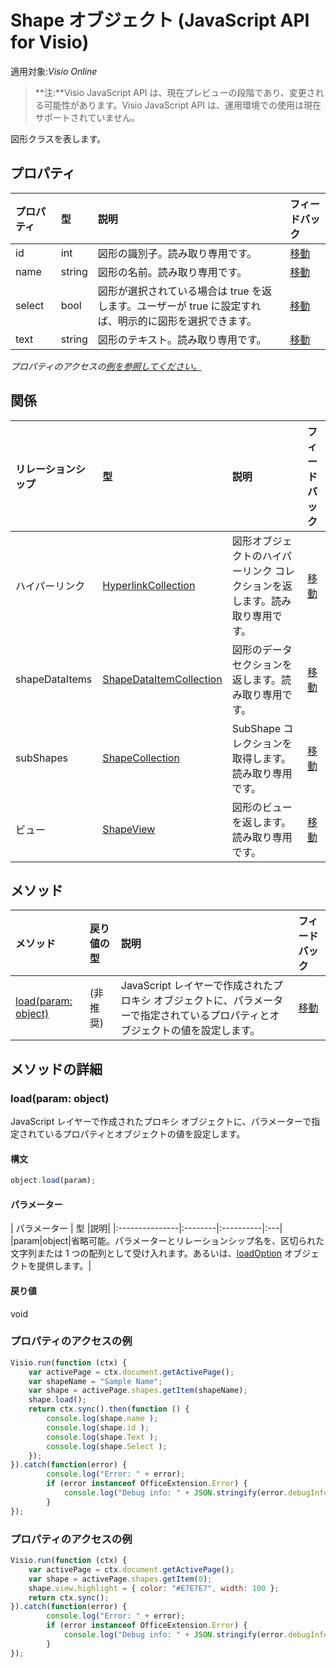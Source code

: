 # <a name="shape-object-javascript-api-for-visio"></a>Shape オブジェクト (JavaScript API for Visio)

適用対象:_Visio Online_
>**注:**Visio JavaScript API は、現在プレビューの段階であり、変更される可能性があります。Visio JavaScript API は、運用環境での使用は現在サポートされていません。

図形クラスを表します。

## <a name="properties"></a>プロパティ

| プロパティ       | 型    |説明| フィードバック|
|:---------------|:--------|:----------|:---|
|id|int|図形の識別子。読み取り専用です。|[移動](https://github.com/OfficeDev/office-js-docs/issues/new?title=Visio-shape-id)|
|name|string|図形の名前。読み取り専用です。|[移動](https://github.com/OfficeDev/office-js-docs/issues/new?title=Visio-shape-name)|
|select|bool|図形が選択されている場合は true を返します。ユーザーが true に設定すれば、明示的に図形を選択できます。|[移動](https://github.com/OfficeDev/office-js-docs/issues/new?title=Visio-shape-select)|
|text|string|図形のテキスト。読み取り専用です。|[移動](https://github.com/OfficeDev/office-js-docs/issues/new?title=Visio-shape-text)|

_プロパティのアクセスの[例を参照してください。](#property-access-examples)_

## <a name="relationships"></a>関係
| リレーションシップ | 型    |説明| フィードバック|
|:---------------|:--------|:----------|:---|
|ハイパーリンク|[HyperlinkCollection](hyperlinkcollection.md)|図形オブジェクトのハイパーリンク コレクションを返します。読み取り専用です。|[移動](https://github.com/OfficeDev/office-js-docs/issues/new?title=Visio-shape-hyperlinks)|
|shapeDataItems|[ShapeDataItemCollection](shapedataitemcollection.md)|図形のデータ セクションを返します。読み取り専用です。|[移動](https://github.com/OfficeDev/office-js-docs/issues/new?title=Visio-shape-shapeDataItems)|
|subShapes|[ShapeCollection](shapecollection.md)|SubShape コレクションを取得します。読み取り専用です。|[移動](https://github.com/OfficeDev/office-js-docs/issues/new?title=Visio-shape-subShapes)|
|ビュー|[ShapeView](shapeview.md)|図形のビューを返します。読み取り専用です。|[移動](https://github.com/OfficeDev/office-js-docs/issues/new?title=Visio-shape-view)|

## <a name="methods"></a>メソッド

| メソッド           | 戻り値の型    |説明| フィードバック|
|:---------------|:--------|:----------|:---|
|[load(param: object)](#loadparam-object)|(非推奨)|JavaScript レイヤーで作成されたプロキシ オブジェクトに、パラメーターで指定されているプロパティとオブジェクトの値を設定します。|[移動](https://github.com/OfficeDev/office-js-docs/issues/new?title=Visio-shape-load)|

## <a name="method-details"></a>メソッドの詳細

### <a name="loadparam-object"></a>load(param: object)
JavaScript レイヤーで作成されたプロキシ オブジェクトに、パラメーターで指定されているプロパティとオブジェクトの値を設定します。

#### <a name="syntax"></a>構文
```js
object.load(param);
```

#### <a name="parameters"></a>パラメーター
| パラメーター       | 型    |説明|
|:---------------|:--------|:----------|:---|
|param|object|省略可能。パラメーターとリレーションシップ名を、区切られた文字列または 1 つの配列として受け入れます。あるいは、[loadOption](loadoption.md) オブジェクトを提供します。|

#### <a name="returns"></a>戻り値
void
### <a name="property-access-examples"></a>プロパティのアクセスの例
```js
Visio.run(function (ctx) { 
    var activePage = ctx.document.getActivePage();
    var shapeName = "Sample Name";
    var shape = activePage.shapes.getItem(shapeName);
    shape.load();
    return ctx.sync().then(function () {
        console.log(shape.name );
        console.log(shape.id );
        console.log(shape.Text );
        console.log(shape.Select );
    });
}).catch(function(error) {
        console.log("Error: " + error);
        if (error instanceof OfficeExtension.Error) {
            console.log("Debug info: " + JSON.stringify(error.debugInfo));
        }
});
```

### <a name="property-access-examples"></a>プロパティのアクセスの例
```js
Visio.run(function (ctx) { 
    var activePage = ctx.document.getActivePage();
    var shape = activePage.shapes.getItem(0);
    shape.view.highlight = { color: "#E7E7E7", width: 100 };
    return ctx.sync();
}).catch(function(error) {
        console.log("Error: " + error);
        if (error instanceof OfficeExtension.Error) {
            console.log("Debug info: " + JSON.stringify(error.debugInfo));
        }
});
```